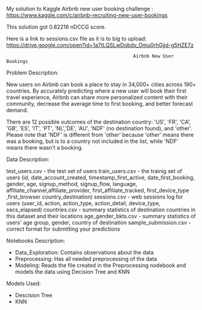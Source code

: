 My solution to Kaggle Airbnb new user booking challenge : https://www.kaggle.com/c/airbnb-recruiting-new-user-bookings

This solution got 0.82216 nDCCG score. 

Here is a link to sessions.csv file as it is to big to upload: https://drive.google.com/open?id=1a7tLQSLwDobdv_Omu0rhGjjd-g5HZE7z
                                                   
                                                   
                                                   Airbnb New User Bookings

Problem Description:

New users on Airbnb can book a place to stay in 34,000+ cities across 190+ countries. By accurately predicting where a new user will book their first travel experience, Airbnb can share more personalized content with their community, decrease the average time to first booking, and better forecast demand.

There are 12 possible outcomes of the destination country: 'US', 'FR', 'CA', 'GB', 'ES', 'IT', 'PT', 'NL','DE', 'AU', 'NDF' (no destination found), and 'other'. Please note that 'NDF' is different from 'other' because 'other' means there was a booking, but is to a country not included in the list, while 'NDF' means there wasn't a booking.

Data Description:

test_users.csv - the test set of users
train_users.csv - the trainig set of users (id, date_account_created, timestamp_first_active, date_first_booking, gender, age, signup_method, signup_flow, language, affiliate_channel,affiliate_provider, first_affiliate_tracked, first_device_type ,first_browser
country_destination)
sessions.csv - web sessions log for users (user_id, action, action_type, action_detail, device_type, secs_elapsed)
countries.csv - summary statistics of destination countries in this dataset and their locations
age_gender_bkts.csv - summary statistics of users' age group, gender, country of destination
sample_submission.csv - correct format for submitting your predictions

Notebooks Description:

- Data_Exploration: Contains observations about the data
- Preprocessing: Has all needed preprocessing of the data
- Modeling: Reads the file created in the Preprocessing nodebook and models the data using Decision Tree and KNN

Models Used: 
- Descision Tree
- KNN

